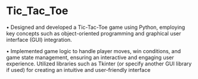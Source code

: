 # Tic_Tac_Toe

• Designed and developed a Tic-Tac-Toe game using Python, employing key concepts such as object-oriented
programming and graphical user interface (GUI) integration.

• Implemented game logic to handle player moves, win conditions, and game state management, ensuring an
interactive and engaging user experience. Utilized libraries such as Tkinter (or specify another GUI library if used) for
creating an intuitive and user-friendly interface
